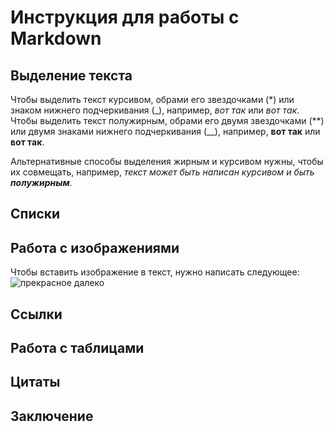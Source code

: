 # Инструкция для работы с Markdown

## Выделение текста
Чтобы выделить текст курсивом, обрами его звездочками (*) или знаком нижнего подчеркивания (_), например, *вот так* или _вот так_.
Чтобы выделить текст полужирным, обрами его двумя звездочками (**) или двумя знаками нижнего подчеркивания (__), например, **вот так** или __вот так__.

Альтернативные способы выделения жирным и курсивом нужны, чтобы их совмещать, например, _текст может быть написан курсивом и быть **полужирным**._
## Списки

## Работа с изображениями
Чтобы вставить изображение в текст, нужно написать следующее:
![прекрасное далеко](pd.jpg)
## Ссылки

## Работа с таблицами

## Цитаты

## Заключение